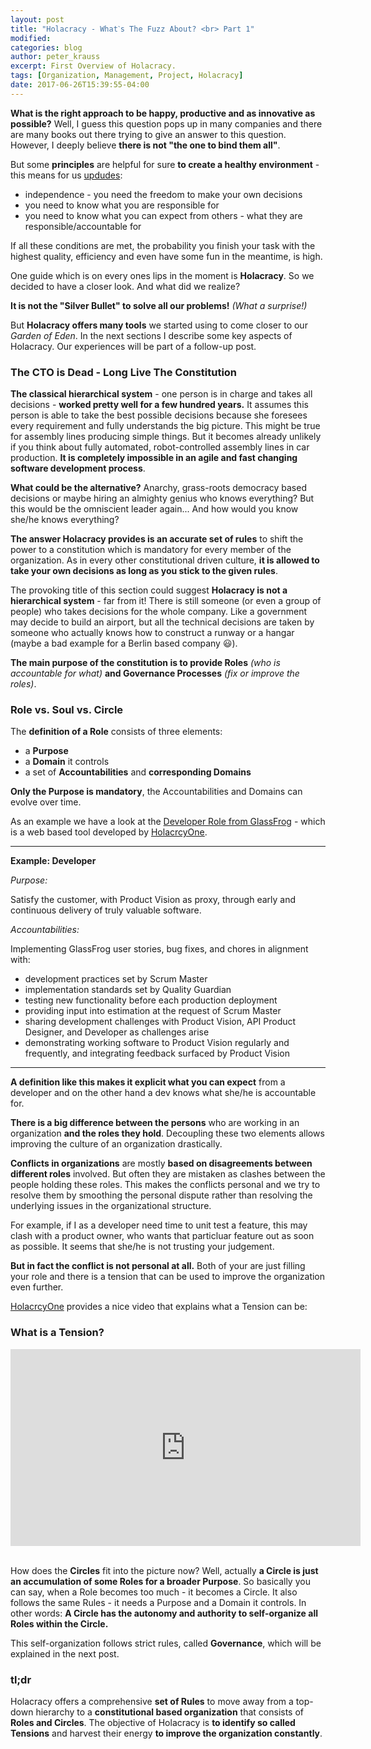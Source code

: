 ```yaml
---
layout: post
title: "Holacracy - Whatˋs The Fuzz About? <br> Part 1"
modified:
categories: blog
author: peter_krauss
excerpt: First Overview of Holacracy.
tags: [Organization, Management, Project, Holacracy]
date: 2017-06-26T15:39:55-04:00
---
```


**What is the right approach to be happy, productive and as innovative as possible?** Well, I guess this question 
pops up in many companies and there are many books out there trying to give an answer to this question. 
However, I deeply believe **there is not "the one to bind them all"**.

But some **principles** are helpful for sure
**to create a healthy environment** - this means for us [updudes](http://upday.github.io/about/):

* independence - you need the freedom to make your own decisions
* you need to know what you are responsible for
* you need to know what you can expect from others - what they are responsible/accountable for

If all these conditions are met, the probability you finish your task with the highest quality, 
efficiency and even have some fun in the meantime, is high.

One guide which is on every ones lips in the moment is **Holacracy**. So we decided to have a closer look. 
And what did we realize? 

**It is not the "Silver Bullet" to solve all our problems!** *(What a surprise!)*

But **Holacracy offers many tools** we started using to come closer to our *Garden of Eden*.
In the next sections I describe some key aspects of Holacracy. Our experiences will be part of a follow-up post.

### The CTO is Dead - Long Live The Constitution

**The classical hierarchical system** - one person is in charge and takes all decisions - **worked pretty well for a few 
hundred years.** It assumes this person is able to take the best possible decisions 
because she foresees every requirement and fully understands the big picture. This might be true 
for assembly lines producing simple things. But it becomes already unlikely if you think about fully 
automated, robot-controlled assembly lines in car production. **It is completely impossible in an agile and fast 
changing software development process**. 

**What could be the alternative?** Anarchy, grass-roots democracy based decisions or maybe hiring an almighty genius who 
knows everything? But this would be the omniscient leader again... And how would you know she/he knows everything?

**The answer Holacracy provides is an accurate set of rules** to shift the power to a constitution 
which is mandatory for every member of the organization. As in every other constitutional driven 
culture, **it is allowed to take your own decisions as long as you stick to the given rules**. 

The provoking title of this section could suggest **Holacracy is not a hierarchical system** - far 
from it! There is still someone (or even a group of people) who takes decisions for the whole company. Like a government 
may decide to build an airport, but all the technical decisions are taken by someone 
who actually knows how to construct a runway or a hangar (maybe a bad example for a Berlin based company :smiley:).

**The main purpose of the constitution is to provide Roles** _(who is accountable for what)_ **and Governance Processes** 
_(fix or improve the roles)_.


### Role vs. Soul vs. Circle
The **definition of a Role** consists of three elements:

 * a **Purpose** 
 * a **Domain** it controls
 * a set of **Accountabilities** and **corresponding Domains**
 
**Only the Purpose is mandatory**, the Accountabilities and Domains can evolve over time. 
 
As an example we have a look at the [Developer Role from GlassFrog](https://app.glassfrog.com/roles/1787) - 
which is a web based tool developed by [HolacrcyOne](http://www.holacracy.org/). 
 
---

**Example: Developer**

_Purpose:_

Satisfy the customer, with Product Vision as proxy, through early and continuous delivery of truly valuable software.

_Accountabilities:_

Implementing GlassFrog user stories, bug fixes, and chores in alignment with: 

 * development practices set by Scrum Master
 * implementation standards set by Quality Guardian  
 * testing new functionality before each production deployment 
 * providing input into estimation at the request of Scrum Master  
 * sharing development challenges with Product Vision, API Product Designer, and Developer as challenges arise 
 * demonstrating working software to Product Vision regularly and frequently, and integrating feedback surfaced by Product Vision  

---

**A definition like this makes it explicit what you can expect** from a developer and on the other hand a dev 
knows what she/he is accountable for. 

**There is a big difference between the persons** who are working in 
an organization **and the roles they hold**. Decoupling these two elements allows improving the culture of 
an organization drastically. 

**Conflicts in organizations** are mostly **based on disagreements between different roles** involved. 
But often they are mistaken as clashes between the people holding these roles. This makes the 
conflicts personal and we try to resolve them by smoothing the personal dispute rather than resolving the underlying 
issues in the organizational structure. 

For example, if I as a developer need time to 
unit test a feature, this may clash with a product owner, who wants that particluar feature out as soon as possible. 
It seems that she/he is not trusting your judgement. 

**But in fact the conflict is not personal at all.** 
Both of your are just filling your role and there is a tension that can be used to improve the organization 
even further. 

[HolacrcyOne](http://www.holacracy.org/) provides a nice video that explains what a Tension can be:

### What is a Tension?
<div class="yt-video"><iframe width="560" height="315" src="https://www.youtube.com/embed/MUHfVoQUj54" frameborder="0" allowfullscreen></iframe></div>
<br>

How does the **Circles** fit into the picture now? Well, actually **a Circle is just an accumulation of some 
Roles for a broader Purpose**. So basically you can say, when a Role becomes too much - it becomes a Circle. It also follows 
the same Rules - it needs a Purpose and a Domain it controls. In other words: **A Circle has the autonomy and authority to 
self-organize all Roles within the Circle.** 

This self-organization follows strict rules, called **Governance**, which will be explained in the 
next post.

### tl;dr
Holacracy offers a comprehensive **set of Rules** to move away from a top-down hierarchy to a **constitutional based organization** 
that consists of **Roles and Circles**. The objective of Holacracy is **to identify so called Tensions** and harvest their energy 
**to improve the organization constantly**.

